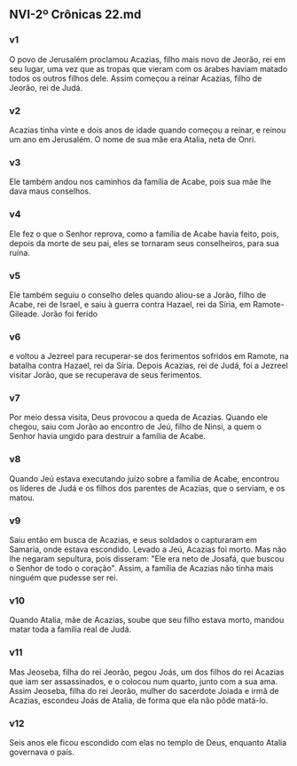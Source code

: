 ## NVI-2º Crônicas 22.md
### v1
 O povo de Jerusalém proclamou Acazias, filho mais novo de Jeorão, rei em seu lugar, uma vez que as tropas que vieram com os árabes haviam matado todos os outros filhos dele. Assim começou a reinar Acazias, filho de Jeorão, rei de Judá.
### v2
 Acazias tinha vinte e dois anos de idade quando começou a reinar, e reinou um ano em Jerusalém. O nome de sua mãe era Atalia, neta de Onri.
### v3
 Ele também andou nos caminhos da família de Acabe, pois sua mãe lhe dava maus conselhos.
### v4
 Ele fez o que o Senhor reprova, como a família de Acabe havia feito, pois, depois da morte de seu pai, eles se tornaram seus conselheiros, para sua ruína.
### v5
 Ele também seguiu o conselho deles quando aliou-se a Jorão, filho de Acabe, rei de Israel, e saiu à guerra contra Hazael, rei da Síria, em Ramote-Gileade. Jorão foi ferido
### v6
 e voltou a Jezreel para recuperar-se dos ferimentos sofridos em Ramote, na batalha contra Hazael, rei da Síria. Depois Acazias, rei de Judá, foi a Jezreel visitar Jorão, que se recuperava de seus ferimentos.
### v7
 Por meio dessa visita, Deus provocou a queda de Acazias. Quando ele chegou, saiu com Jorão ao encontro de Jeú, filho de Ninsi, a quem o Senhor havia ungido para destruir a família de Acabe.
### v8
 Quando Jeú estava executando juízo sobre a família de Acabe, encontrou os líderes de Judá e os filhos dos parentes de Acazias, que o serviam, e os matou.
### v9
 Saiu então em busca de Acazias, e seus soldados o capturaram em Samaria, onde estava escondido. Levado a Jeú, Acazias foi morto. Mas não lhe negaram sepultura, pois disseram: "Ele era neto de Josafá, que buscou o Senhor de todo o coração". Assim, a família de Acazias não tinha mais ninguém que pudesse ser rei.
### v10
 Quando Atalia, mãe de Acazias, soube que seu filho estava morto, mandou matar toda a família real de Judá.
### v11
 Mas Jeoseba, filha do rei Jeorão, pegou Joás, um dos filhos do rei Acazias que iam ser assassinados, e o colocou num quarto, junto com a sua ama. Assim Jeoseba, filha do rei Jeorão, mulher do sacerdote Joiada e irmã de Acazias, escondeu Joás de Atalia, de forma que ela não pôde matá-lo.
### v12
 Seis anos ele ficou escondido com elas no templo de Deus, enquanto Atalia governava o país.
